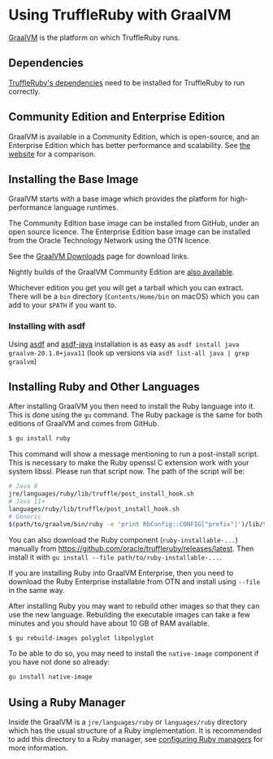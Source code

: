 # Using TruffleRuby with GraalVM

[GraalVM](http://graalvm.org/) is the platform on which TruffleRuby runs.

## Dependencies

[TruffleRuby's dependencies](../../README.md#dependencies) need to be installed
for TruffleRuby to run correctly.

## Community Edition and Enterprise Edition

GraalVM is available in a Community Edition, which is open-source, and an
Enterprise Edition which has better performance and scalability.
See [the website](https://www.graalvm.org/downloads) for a comparison.

## Installing the Base Image

GraalVM starts with a base image which provides the platform for
high-performance language runtimes.

The Community Edition base image can be installed from GitHub, under an open
source licence. The Enterprise Edition base image can be installed from the
Oracle Technology Network using the OTN licence.

See the [GraalVM Downloads](https://www.graalvm.org/downloads) page for download links.

Nightly builds of the GraalVM Community Edition are
[also available](https://github.com/graalvm/graalvm-ce-dev-builds/releases).

Whichever edition you get you will get a tarball which you can extract. There
will be a `bin` directory (`Contents/Home/bin` on macOS) which you can add to
your `$PATH` if you want to.

### Installing with asdf

Using [asdf](https://github.com/asdf-vm/asdf) and
[asdf-java](https://github.com/halcyon/asdf-java) installation is as easy as
`asdf install java graalvm-20.1.0+java11` (look up versions via
`asdf list-all java | grep graalvm`)

## Installing Ruby and Other Languages

After installing GraalVM you then need to install the Ruby language into it.
This is done using the `gu` command. The Ruby package is the same for both
editions of GraalVM and comes from GitHub.

```bash
$ gu install ruby
```

This command will show a message mentioning to run a post-install script.
This is necessary to make the Ruby openssl C extension work with your system libssl.
Please run that script now.
The path of the script will be:
```bash
# Java 8
jre/languages/ruby/lib/truffle/post_install_hook.sh
# Java 11+
languages/ruby/lib/truffle/post_install_hook.sh
# Generic
$(path/to/graalvm/bin/ruby -e 'print RbConfig::CONFIG["prefix"]')/lib/truffle/post_install_hook.sh
```

You can also download the Ruby component (`ruby-installable-...`) manually from
https://github.com/oracle/truffleruby/releases/latest. Then install it with
`gu install --file path/to/ruby-installable-...`.

If you are installing Ruby into GraalVM Enterprise, then you need to download the Ruby
Enterprise installable from OTN and install using `--file` in the same way.

After installing Ruby you may want to rebuild other images so that they can
use the new language. Rebuilding the executable images can take a few minutes
and you should have about 10 GB of RAM available.

```bash
$ gu rebuild-images polyglot libpolyglot
```

To be able to do so, you may need to install the `native-image` component if you
have not done so already:

```bash
gu install native-image
```

## Using a Ruby Manager

Inside the GraalVM is a `jre/languages/ruby` or `languages/ruby` directory which
has the usual structure of a Ruby implementation. It is recommended to add this
directory to a Ruby manager, see [configuring Ruby managers](ruby-managers.md)
for more information.
